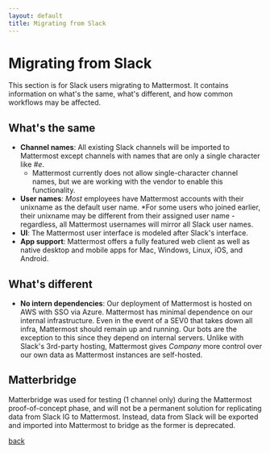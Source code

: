 ```yaml
---
layout: default
title: Migrating from Slack
---
```


# Migrating from Slack

This section is for Slack users migrating to Mattermost. It contains information on what's the same, what's different, and how common workflows may be affected.

## What's the same

* **Channel names**: All existing Slack channels will be imported to Mattermost except channels with names that are only a single character like *#e*.
    * Mattermost currently does not allow single-character channel names, but we are working with the vendor to enable this functionality.
* **User names**: *Most* employees have Mattermost accounts with their unixname as the default user name. *For some users who joined earlier, their unixname may be different from their assigned user name  - regardless, all Mattermost usernames will mirror all Slack user names.
* **UI**: The Mattermost user interface is modeled after Slack's interface.
* **App support**: Mattermost offers a fully featured web client as well as native desktop and mobile apps for Mac, Windows, Linux, iOS, and Android.

## What's different

* **No intern dependencies**: Our deployment of Mattermost is hosted on AWS with SSO via Azure. Mattermost has minimal dependence on our internal infrastructure. Even in the event of a SEV0 that takes down all infra, Mattermost should remain up and running. Our bots are the exception to this since they depend on internal servers. Unlike with Slack's 3rd-party hosting, Mattermost gives _Company_ more control over our own data as Mattermost instances are self-hosted.

## Matterbridge

Matterbridge was used for testing (1 channel only) during the Mattermost proof-of-concept phase, and will not be a permanent solution for replicating data from Slack IG to Mattermost. Instead, data from Slack will be exported and imported into Mattermost to bridge as the former is deprecated.

[back](./)

